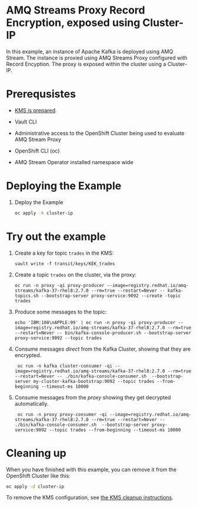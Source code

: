 # AMQ Streams Proxy Record Encryption, exposed using Cluster-IP

In this example, an instance of Apache Kafka is deployed using AMQ Stream.  The instance is proxied using
AMQ Streams Proxy configured with Record Encyption.  The proxy is exposed within the cluster using a
Cluster-IP.

# Prerequsistes

* [KMS is prepared](../PREPARE_KMS.md).
* Vault CLI

* Administrative access to the OpenShift Cluster being used to evaluate AMQ Stream Proxy
* OpenShift CLI (oc)
* AMQ Stream Operator installed namespace wide

# Deploying the Example

1. Deploy the Example
   ```sh
   oc apply -k cluster-ip
   ```

# Try out the example

1. Create a key for topic `trades` in the KMS:
   ```
   vault write -f transit/keys/KEK_trades
   ```
2. Create a topic `trades` on the cluster, via the proxy:
   ```
   oc run -n proxy -qi proxy-producer --image=registry.redhat.io/amq-streams/kafka-37-rhel8:2.7.0 --rm=true --restart=Never -- kafka-topics.sh --bootstrap-server proxy-service:9092 --create -topic trades
   ```
3. Produce some messages to the topic:
   ```
   echo 'IBM:100\nAPPLE:99' | oc run -n proxy -qi proxy-producer --image=registry.redhat.io/amq-streams/kafka-37-rhel8:2.7.0 --rm=true --restart=Never -- bin/kafka-console-producer.sh --bootstrap-server proxy-service:9092 --topic trades
   ```
4. Consume messages *direct* from the Kafka Cluster, showing that they are encrypted.
   ```
    oc run -n kafka cluster-consumer -qi --image=registry.redhat.io/amq-streams/kafka-37-rhel8:2.7.0 --rm=true --restart=Never -- ./bin/kafka-console-consumer.sh  --bootstrap-server my-cluster-kafka-bootstrap:9092 --topic trades --from-beginning --timeout-ms 10000
   ```
5. Consume messages from the *proxy* showing they get decrypted automatically.   
   ```
    oc run -n proxy proxy-consumer -qi --image=registry.redhat.io/amq-streams/kafka-37-rhel8:2.7.0 --rm=true --restart=Never -- ./bin/kafka-console-consumer.sh  --bootstrap-server proxy-service:9092 --topic trades --from-beginning --timeout-ms 10000
   ```   

# Cleaning up

When you have finished with this example, you can remove it from the OpenShift Cluster like this:

```sh
oc apply -d cluster-ip
```

To remove the KMS configuration, see [the KMS cleanup instructions](../PREPARE_KMS.md#cleaning-up).

